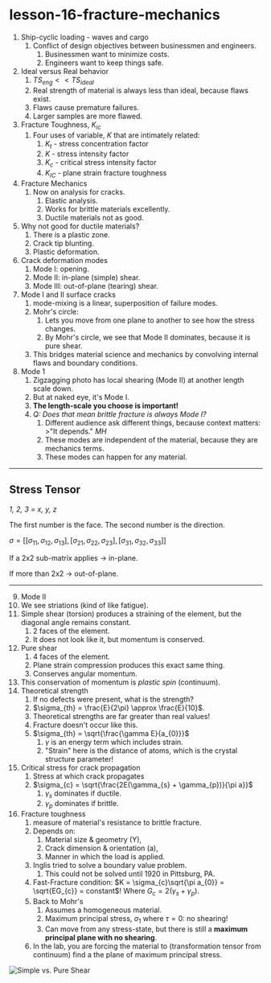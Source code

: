 # lesson-16-fracture-mechanics

1. Ship-cyclic loading - waves and cargo
   1. Conflict of design objectives between businessmen and engineers.
      1. Businessmen want to minimize costs.
      2. Engineers want to keep things safe.
2. Ideal versus Real behavior
   1. $TS_{eng} << TS_{ideal}$
   2. Real strength of material is always less than ideal, because flaws exist.
   3. Flaws cause premature failures.
   4. Larger samples are more flawed.
3. Fracture Toughness, $K_{ic}$
   1. Four uses of variable, $K$ that are intimately related:
      1. $K_{t}$ - stress concentration factor
      2. $K$ - stress intensity factor
      3. $K_{c}$ - critical stress intensity factor
      4. $K_{IC}$ - plane strain fracture toughness
4. Fracture Mechanics
   1. Now on analysis for cracks.
      1. Elastic analysis.
      2. Works for brittle materials excellently.
      3. Ductile materials not as good.
5. Why not good for ductile materials?
   1. There is a plastic zone.
   2. Crack tip blunting.
   3. Plastic deformation.
6. Crack deformation modes
   1. Mode I: opening.
   2. Mode II: in-plane (simple) shear.
   3. Mode III: out-of-plane (tearing) shear.
7. Mode I and II surface cracks
   1. mode-mixing is a linear, superposition of failure modes.
   2. Mohr's circle:
      1. Lets you move from one plane to another to see how the stress changes.
      2. By Mohr's circle, we see that Mode II dominates, because it is pure shear.
   3. This bridges material science and mechanics by convolving internal flaws and boundary conditions.
8. Mode 1
   1. Zigzagging photo has local shearing (Mode II) at another length scale down.
   2. But at naked eye, it's Mode I.
   3. **The length-scale you choose is important!**
   4. _Q: Does that mean brittle fracture is always Mode I?_
      1. Different audience ask different things, because context matters: >"It depends." <cite> MH
      2. These modes are independent of the material, because they are mechanics terms.
      3. These modes can happen for any material.

---
## Stress Tensor
_1, 2, 3 = x, y, z_

The first number is the face. The second number is the direction.

$\sigma = [[\sigma_{11}, \sigma_{12}, \sigma_{13}], [\sigma_{21}, \sigma_{22}, \sigma_{23}], [\sigma_{31}, \sigma_{32}, \sigma_{33}]]$

If a 2x2 sub-matrix applies $\longrightarrow$ in-plane.

If more than 2x2 $\longrightarrow$ out-of-plane.

---

9.  Mode II
   5.  We see striations (kind of like fatigue).
   6.  Simple shear (torsion) produces a straining of the element, but the diagonal angle remains constant.
       1.  2 faces of the element.
       2.  It does not look like it, but momentum is conserved.
   7.  Pure shear
       1.  4 faces of the element.
       2.  Plane strain compression produces this exact same thing.
       3.  Conserves angular momentum.
   8.  This conservation of momentum is _plastic spin_ (continuum).
10. Theoretical strength
    1.  If no defects were present, what is the strength?
    2.  $\sigma_{th} = \frac{E}{2\pi} \approx \frac{E}{10}$.
    3.  Theoretical strengths are far greater than real values!
    4.  Fracture doesn't occur like this.
    5.  $\sigma_{th} = \sqrt{\frac{\gamma E}{a_{0}}}$
        1.  $\gamma$ is an energy term which includes strain.
        2.  "Strain" here is the distance of atoms, which is the crystal structure parameter!
11. Critical stress for crack propagation
    1.  Stress at which crack propagates
    2.  $\sigma_{c} = \sqrt{\frac{2E(\gamma_{s} + \gamma_{p})}{\pi a}}$
        1.  $\gamma_{s}$ dominates if ductile.
        2.  $\gamma_{p}$ dominates if brittle.
12. Fracture toughness
    1.  measure of material's resistance to brittle fracture.
    2.  Depends on:
        1.  Material size & geometry (Y),
        2.  Crack dimension & orientation (a),
        3.  Manner in which the load is applied.
    3.  Inglis tried to solve a boundary value problem.
        1.  This could not be solved until 1920 in Pittsburg, PA.
    4.  Fast-Fracture condition: $K = \sigma_{c}\sqrt{\pi a_{0}} = \sqrt{EG_{c}} = constant$! Where $G_{c} = 2(\gamma_{s} + \gamma_{p})$.
    5.  Back to Mohr's
        1.  Assumes a homogeneous material.
        2.  Maximum principal stress, $\sigma_{1}$ where $\tau = 0$: no shearing!
        3.  Can move from any stress-state, but there is still a **maximum principal plane with no shearing**.
    6. In the lab, you are forcing the material to (transformation tensor from continuum) find a the plane of maximum principal stress.

![Simple vs. Pure Shear](../../attachments/engr-743-001-damage-and-fracture/simple_versus_pure_shear.png)